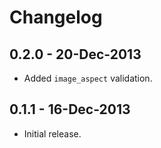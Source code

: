 # Changelog

## 0.2.0 - 20-Dec-2013

- Added `image_aspect` validation.


## 0.1.1 - 16-Dec-2013

- Initial release.
